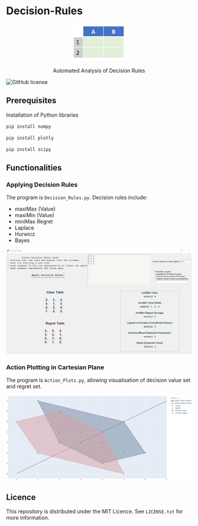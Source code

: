   # Decision-Rules

<div align="center">  
  <a href="https://github.com/ivanmyzou/Decision-Rules">
    <img src="icon/DT.PNG" alt="Logo" width="150" height="100">
  </a>
  
  Automated Analysis of Decision Rules
</div>

![GitHub license](https://img.shields.io/badge/license-MIT-blue.svg)

## Prerequisites

Installation of Python libraries
   ```sh
   pip install numpy
   ```
   ```sh
   pip install plotly
   ```   
   ```sh
   pip install scipy
   ```     

## Functionalities

### Applying Decision Rules

The program is `Decision_Rules.py`. Decision rules include:
* maxiMax (Value)
* maxiMin (Value)
* miniMax Regret
* Laplace 
* Hurwicz 
* Bayes

<p align="center">
	<img src="image/DR.png" alt="Logo">
</p>

### Action Plotting in Cartesian Plane

The program is `Action_Plots.py`, allowing visualisation of decision value set and regret set.

<p align="center">
	<img src="image/AP.png" alt="Logo">
</p>

## Licence

This repository is distributed under the MIT Licence. See `LICENSE.txt` for more information. 
